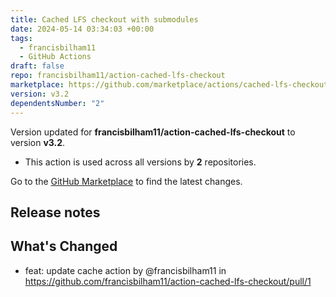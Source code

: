 ```yaml
---
title: Cached LFS checkout with submodules
date: 2024-05-14 03:34:03 +00:00
tags:
  - francisbilham11
  - GitHub Actions
draft: false
repo: francisbilham11/action-cached-lfs-checkout
marketplace: https://github.com/marketplace/actions/cached-lfs-checkout-with-submodules
version: v3.2
dependentsNumber: "2"
---
```



Version updated for **francisbilham11/action-cached-lfs-checkout** to version **v3.2**.
- This action is used across all versions by **2** repositories.

Go to the [GitHub Marketplace](https://github.com/marketplace/actions/cached-lfs-checkout-with-submodules) to find the latest changes.

## Release notes

## What's Changed
* feat: update cache action by @francisbilham11 in https://github.com/francisbilham11/action-cached-lfs-checkout/pull/1

